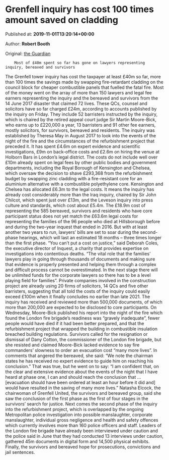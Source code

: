 
# Grenfell inquiry has cost 100 times amount saved on cladding

Published at: **2019-11-01T13:20:14+00:00**

Author: **Robert Booth**

Original: [the Guardian](https://www.theguardian.com/uk-news/2019/nov/01/grenfell-inquiry-costs-exceed-hundred-times-price-of-cladding)


        Most of £40m spent so far has gone on lawyers representing inquiry, bereaved and survivors
      
The Grenfell tower inquiry has cost the taxpayer at least £40m so far, more than 100 times the savings made by swapping fire-retardant cladding on the council block for cheaper combustible panels that fuelled the fatal fire.
Most of the money went on the array of more than 150 lawyers and legal fee earners representing the inquiry and the bereaved and survivors from the 14 June 2017 disaster that claimed 72 lives.
These QCs, counsel and solicitors have so far charged £24m, according to accounts published by the inquiry on Friday. They include 52 barristers instructed by the inquiry, which is chaired by the retired appeal court judge Sir Martin Moore-Bick, who earns up to £220,000 a year, 13 barristers and 91 other fee earners, mostly solicitors, for survivors, bereaved and residents.
The inquiry was established by Theresa May in August 2017 to look into the events of the night of the fire and the circumstances of the refurbishment project that preceded it. It has spent £4.6m on expert evidence and scientific investigations, £9m on back-office costs and £2.6m on hiring the venue at Holborn Bars in London’s legal district.
The costs do not include well over £10m already spent on legal fees by other public bodies and government departments, including the Royal Borough of Kensington and Chelsea, which oversaw the decision to shave £293,368 from the refurbishment budget by swapping zinc cladding with a fire-resistant core for an aluminium alternative with a combustible polyethylene core. Kensington and Chelsea has allocated £6.3m to the legal costs.
It means the inquiry has already cost considerably more than the Iraq inquiry, chaired by Sir John Chilcot, which spent just over £13m, and the Leveson inquiry into press culture and standards, which cost about £5.4m.
The £18.9m cost of representing the 585 bereaved, survivors and residents who have core participant status does not yet match the £63.6m legal costs for representing the families of the 96 people who died at Hillsborough before and during the two-year inquest that ended in 2016.
But with at least another two years to run, lawyers’ bills are set to soar during the second-phase hearings, which will last an estimated 18 months – three times longer than the first phase.
“You can’t put a cost on justice,” said Deborah Coles, the executive director of Inquest, a charity that provides expertise on investigations into contentious deaths. “The vital role that the families’ lawyers play in going through thousands of documents and making sure that evidence is properly presented and helping them through a complex and difficult process cannot be overestimated. In the next stage there will be unlimited funds for the corporate lawyers so there has to be a level playing field for families”.
Private companies involved in the construction project are already using 20 firms of solicitors, 14 QCs and five other barristers, suggesting that all told the costs of the inquiry could easily exceed £100m when it finally concludes no earlier than late 2021.
The inquiry has received and reviewed more than 500,000 documents, of which more than 200,000 are expected to be disclosed to core participants.
On Wednesday, Moore-Bick published his report into the night of the fire which found the London fire brigade’s readiness was “gravely inadequate”, fewer people would have died if it had been better prepared, and that the refurbishment project that wrapped the building in combustible insulation breached building regulations.
Survivors called for the resignation or dismissal of Dany Cotton, the commissioner of the London fire brigade, but she resisted and claimed Moore-Bick lacked evidence to say fire commanders’ slowness to order an evacuation cost “many more lives”.
In comments that angered the bereaved, she said: “We note the chairman states he has received no expert evidence to guide him on reaching his conclusion.”
That was true, but he went on to say: “I am confident that, on the clear and extensive evidence about the events of the night that I have heard at phase one, I can and should reach the conclusion that … [evacuation should have been ordered at least an hour before it did and] would have resulted in the saving of many more lives.”
Natasha Elcock, the chairwoman of Grenfell United, the survivors and bereaved group, said she saw the conclusion of the first phase as the first of four stages in the survivors’ search for justice. Next comes the second phase of the inquiry into the refurbishment project, which is overlapped by the ongoing Metropolitan police investigation into possible manslaughter, corporate manslaughter, individual gross negligence and health and safety offences which currently involves more than 160 police officers and staff.
Leaders of the London fire brigade have already been interviewed under caution and the police said in June that they had conducted 13 interviews under caution, gathered 45m documents in digital form and 14,500 physical exhibits. Finally, the survivors and bereaved hope for prosecutions, convictions and jail sentences.
